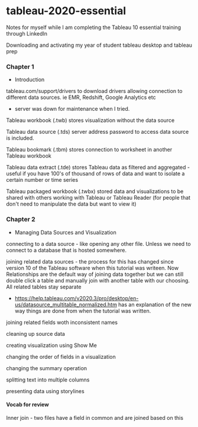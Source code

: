 # tableau-2020-essential

Notes for myself while I am completing the Tableau 10 essential training through LinkedIn 

Downloading and activating my year of student tableau desktop and tableau prep

### Chapter 1
- Introduction


tableau.com/support/drivers to download drivers allowing connection to different data sources. ie EMR, Redshift, Google Analytics etc
- server was down for maintenance when I tried. 

Tableau workbook (.twb) stores visualization without the data source

Tableau data source (.tds) server address password to access data source is included. 

Tableau bookmark (.tbm) stores connection to worksheet in another Tableau workbook

Tableau data extract (.tde) stores Tableau data as filtered and aggregated - useful if you have 100's of thousand of rows of data and want to isolate a certain number or time series 

Tableau packaged workbook (.twbx) stored data and visualizations to be shared with others working with Tableau or Tableau Reader (for people that don't need to manipulate the data but want to view it)

### Chapter 2 
- Managing Data Sources and Visualization


connecting to a data source - like opening any other file. Unless we need to connect to a database that is hosted somewhere. 


joining related data sources - the process for this has changed since version 10 of the Tableau software when this tutorial was writeen. Now Relationships are the default way of joining data together but we can still double click a table and manually join with another table with our choosing. All related tables stay separate 
- https://help.tableau.com/v2020.3/pro/desktop/en-us/datasource_multitable_normalized.htm has an explanation of the new way things are done from when the tutorial was written. 


joining related fields woth inconsistent names


cleaning up source data 


creating visualization using Show Me 


changing the order of fields in a visualization 


changing the summary operation


splitting text into multiple columns


presenting data using storylines


#### Vocab for review 
Inner join - two files have a field in common and are joined based on this
